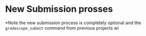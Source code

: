 # New Submission prosses

*Note the new submission process is completely optional and the `gradescope_submit` command from previous projects wi